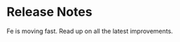 
# Release Notes

Fe is moving fast. Read up on all the latest improvements.

[//]: # (towncrier release notes start)
